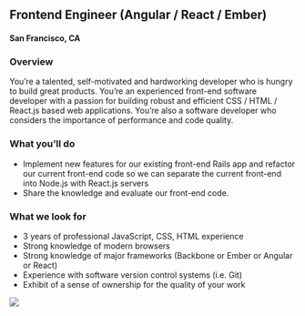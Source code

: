 ## Frontend Engineer (Angular / React / Ember)
#### San Francisco, CA

### Overview
You’re a talented, self-motivated and hardworking developer who is hungry to build great products.  You’re an experienced front-end software developer with a passion for building robust and efficient CSS / HTML / React.js based web applications. You’re also a software developer who considers the importance of performance and code quality.

### What you’ll do
+	Implement new features for our existing front-end Rails app and refactor our current front-end code so we can separate the current front-end into Node.js with React.js servers
+	Share the knowledge and evaluate our front-end code.

### What we look for
+	3 years of professional JavaScript, CSS, HTML experience
+	Strong knowledge of modern browsers
+	Strong knowledge of major frameworks (Backbone or Ember or Angular or React)
+	Experience with software version control systems (i.e. Git)
+	Exhibit of a sense of ownership for the quality of your work


[<img src='https://dabuttonfactory.com/button.png?t=Learn+More&f=Calibri-Bold&ts=24&tc=fff&hp=20&vp=8&c=5&bgt=unicolored&bgc=29aafe'>](https://letsrockit.co/job/v29ub2xv-frontend-engineer-angular-react-ember)
